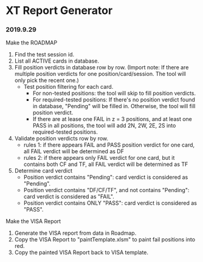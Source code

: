 # XT Report Generator #
### 2019.9.29 ###
Make the ROADMAP
1. Find the test session id.
2. List all ACTIVE cards in database.
3. Fill position verdicts in database row by row. (Import note: If there are multiple position verdicts for one position/card/session. The tool will only pick the recent one.)
    - Test position filtering for each card.
        - For non-tested positions: the tool will skip to fill position verdicts.
        - For required-tested positions: If there's no position verdict found in database, "Pending" will be filled in. Otherwise, the tool will fill position verdict.
        - If there are at lease one FAIL in z = 3 positions, and at least one PASS in all positions, the tool will add 2N, 2W, 2E, 2S into required-tested positions.
4. Validate position verdicts row by row.
    - rules 1: if there appears FAIL and PASS position verdict for one card, all FAIL verdict will be determined as DF
    - rules 2: if there appears only FAIL verdict for one card, but it contains both CF and TF, all FAIL verdict will be determined as TF 
5. Determine card verdict
    - Position verdict contains "Pending": card verdict is considered as "Pending".
    - Position verdict contains "DF/CF/TF", and not contains "Pending": card verdict is considered as "FAIL".
    - Position verdict contains ONLY "PASS": card verdict is considered as "PASS".
    
Make the VISA Report
1. Generate the VISA report from data in Roadmap.
2. Copy the VISA Report to "paintTemplate.xlsm" to paint fail positions into red.
3. Copy the painted VISA Report back to VISA template.